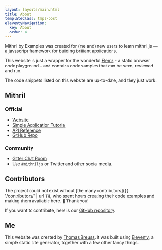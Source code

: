 ```yaml
---
layout: layouts/main.html
title: About
templateClass: tmpl-post
eleventyNavigation:
  key: About
  order: 4
---
```


Mithril by Examples was created for (me and) new users to learn mithril.js — a javascript framework for building brilliant applications.

This website is just a wrapper for the wonderful [Flems](https://flems.io) - a static browser code playground - and contains code samples that can be seen, reviewed and run.

The code snippets listed on this website are up-to-date, and they just work.

## Mithril

### Official

- [Website](https://mithril.js.org)
- [Simple Application Tutorial](https://mithril.js.org/simple-application.html)
- [API Reference](https://mithril.js.org/api.html)
- [GitHub Repo](https://github.com/MithrilJS/mithril.js)

### Community

- [Gitter Chat Room](https://gitter.im/mithriljs/mithril.js)
- Use `#mithriljs` on Twitter and other social media.

## Contributors

The project could not exist without [the many contributors]({{ '/contributors/' | url }}), who spent hours creating their code examples and making them available here. 🙏 Thank you!

If you want to contribute, here is our [GitHub repository](https://github.com/tbreuss/mithril-by-examples).

## Me

This website was created by [Thomas Breuss](https://github.com/tbreuss).
It was built using [Eleventy](https://www.11ty.dev), a simple static site generator, together with a few other fancy things.
